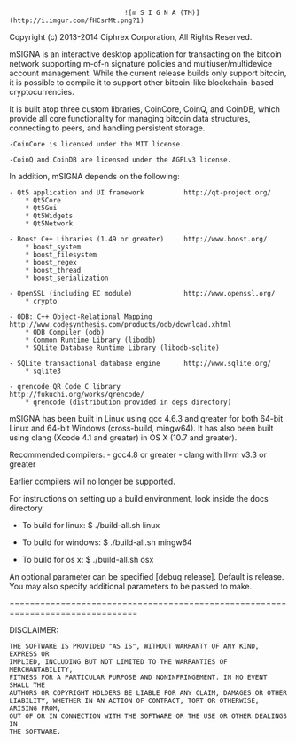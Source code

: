                                  ![m S I G N A (TM)](http://i.imgur.com/fHCsrMt.png?1)
Copyright (c) 2013-2014 Ciphrex Corporation, All Rights Reserved.


mSIGNA is an interactive desktop application for transacting on the bitcoin network
supporting m-of-n signature policies and multiuser/multidevice account management.
While the current release builds only support bitcoin, it is possible to compile it 
to support other bitcoin-like blockchain-based cryptocurrencies. 

It is built atop three custom libraries, CoinCore, CoinQ, and CoinDB, which provide
all core functionality for managing bitcoin data structures, connecting to peers, and
handling persistent storage.

    -CoinCore is licensed under the MIT license.

    -CoinQ and CoinDB are licensed under the AGPLv3 license.


In addition, mSIGNA depends on the following:

    - Qt5 application and UI framework          http://qt-project.org/
        * Qt5Core
        * Qt5Gui
        * Qt5Widgets
        * Qt5Network

    - Boost C++ Libraries (1.49 or greater)     http://www.boost.org/
        * boost_system
        * boost_filesystem
        * boost_regex
        * boost_thread
        * boost_serialization

    - OpenSSL (including EC module)             http://www.openssl.org/
        * crypto

    - ODB: C++ Object-Relational Mapping        http://www.codesynthesis.com/products/odb/download.xhtml
        * ODB Compiler (odb)
        * Common Runtime Library (libodb)
        * SQLite Database Runtime Library (libodb-sqlite)

    - SQLite transactional database engine      http://www.sqlite.org/
        * sqlite3

    - qrencode QR Code C library                http://fukuchi.org/works/qrencode/
        * qrencode (distribution provided in deps directory)

mSIGNA has been built in Linux using gcc 4.6.3 and greater for both 64-bit Linux
and 64-bit Windows (cross-build, mingw64). It has also been built using
clang (Xcode 4.1 and greater) in OS X (10.7 and greater).

Recommended compilers:
    - gcc4.8 or greater
    - clang with llvm v3.3 or greater

Earlier compilers will no longer be supported.

For instructions on setting up a build environment, look inside the docs directory.

- To build for linux:
    $ ./build-all.sh linux

- To build for windows:
    $ ./build-all.sh mingw64

- To build for os x:
    $ ./build-all.sh osx


An optional parameter can be specified [debug|release]. Default is release.
You may also specify additional parameters to be passed to make.

===============================================================================

DISCLAIMER:

    THE SOFTWARE IS PROVIDED "AS IS", WITHOUT WARRANTY OF ANY KIND, EXPRESS OR
    IMPLIED, INCLUDING BUT NOT LIMITED TO THE WARRANTIES OF MERCHANTABILITY,
    FITNESS FOR A PARTICULAR PURPOSE AND NONINFRINGEMENT. IN NO EVENT SHALL THE
    AUTHORS OR COPYRIGHT HOLDERS BE LIABLE FOR ANY CLAIM, DAMAGES OR OTHER
    LIABILITY, WHETHER IN AN ACTION OF CONTRACT, TORT OR OTHERWISE, ARISING FROM,
    OUT OF OR IN CONNECTION WITH THE SOFTWARE OR THE USE OR OTHER DEALINGS IN
    THE SOFTWARE.

